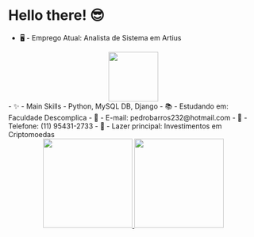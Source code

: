 # Hello there! 😎 

 - 🖥️ - Emprego Atual: Analista de Sistema em Artius
 <div align = "center"><img height="100em" src="https://www.google.com/url?sa=i&url=https%3A%2F%2Fwww.facebook.com%2Fartius.com.br%2F&psig=AOvVaw2X-Y10Pm6J7p1DZ3ZXNHjS&ust=1649363654340000&source=images&cd=vfe&ved=0CAoQjRxqFwoTCNi6g9WkgPcCFQAAAAAdAAAAABAD" /></div>
 - ✨ - Main Skills - Python, MySQL DB, Django
 - 📚 - Estudando em: Faculdade Descomplica
 - 📧 - E-mail: pedrobarros232@hotmail.com
 - 📱 - Telefone: (11) 95431-2733
 - 💸 - Lazer principal: Investimentos em Criptomoedas
 

<div align="center">
  <a href="https://github.com/g0d1-prog">
  <img height="180em" src="https://github-readme-stats.vercel.app/api?username=g0d1-prog&show_icons=true&theme=highcontrast&include_all_commits=true&count_private=true"/>
  <img height="180em" src="https://github-readme-stats.vercel.app/api/top-langs/?username=g0d1-prog&layout=compact&langs_count=7&theme=highcontrast"/>
</div>
  <div style="display: inline_block"><br>
</div>
